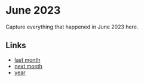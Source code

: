 # June 2023

Capture everything that happened in June 2023 here.

## Links
- [last month](calendar/months/2023-05.md)
- [next month](calendar/months/2023-07.md)
- [year](calendar/years/2023.md)